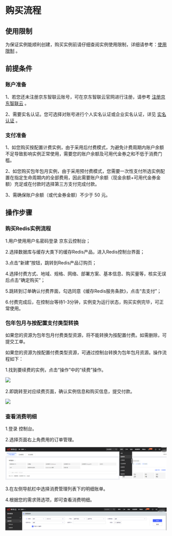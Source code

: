 # 购买流程


## 使用限制
为保证实例能顺利创建，购买实例前请仔细查阅实例使用限制，详细请参考：[使用限制](../Introduction/Restrictions.md)  。

##  前提条件
### 账户准备

1、若您还未注册京东智联云账号，可在京东智联云官网进行注册，请参考 [注册京东智联云](https://user.jdcloud.com/register) 。

2、需要实名认证。您可选择对账号进行个人实名认证或企业实名认证，详见  [实名认证](https://docs.jdcloud.com/cn/real-name-verification/introduction
) 。


### 支付准备
1、如您购买按配置计费实例，由于采用后付费模式，为避免计费周期内账户余额不足导致影响实例正常使用，需要您的账户余额及可用代金券之和不低于消费门槛。

2、如您购买包年包月实例，由于采用预付费模式，您需要一次性支付所选实例配置在指定生命周期内的全部费用，因此需要账户余额（现金余额+可用代金券金额）充足或在付款时选择第三方支付完成付款。

3、需确保账户余额（或代金券金额）不少于 50 元。


##  操作步骤

### 购买Redis实例流程

1.用户使用用户名密码登录 京东云控制台；

2.选择数据库与缓存大类下的缓存Redis产品，进入Redis控制台界面；

3.点击“新建”按钮，跳转到Redis产品订购页；

4.选择付费方式、地域、规格、网络、部署方案、基本信息、购买量等，核实无误后点击“确定购买”；

5.跳转到订单确认付费界面，勾选同意《缓存Redis服务条款》，点击“去支付”；

6.付费完成后，在控制台等待1-3分钟，实例变为运行状态，购买实例完毕，可正常使用。



###  包年包月与按配置支付类型转换

如果您的资源为包年包月付费类型资源，将不能转换为按配置付费。如需删除，可提交工单。

如果您的资源为按配置付费类型资源，可通过控制台转换为包年包月资源。操作流程如下：

1.找到要续费的实例，点击“操作”中的“续费”操作。

![](../../../../image/Redis/Purchase-Process-1.png)

2.即跳转至对应续费页面，确认实例信息和购买信息，提交付款。

![](../../../../image/Redis/Purchase-Process-2.png)

### 查看消费明细
1.登录 控制台。

2.选择页面右上角费用的订单管理。

![](../../../../image/Redis/Purchase-Process-3.png)

3.在左侧导航栏中选择消费管理列表下的明细账单。

4.根据您的需求筛选项，即可查看消费明细。

![](../../../../image/Redis/Purchase-Process-4.png)




